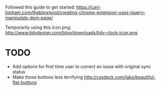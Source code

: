 
Followed this guide to get started: https://carl-topham.com/theblog/post/creating-chrome-extension-uses-jquery-manipulate-dom-page/

Temporarily using this icon.png: http://www.tidydesign.com/blog/downloads/tidy-clock-icon.png

# TODO
- Add options for first time user to correct an issue with original sync status
- Make those buttons less terrifying
  http://cssdeck.com/labs/beautiful-flat-buttons
